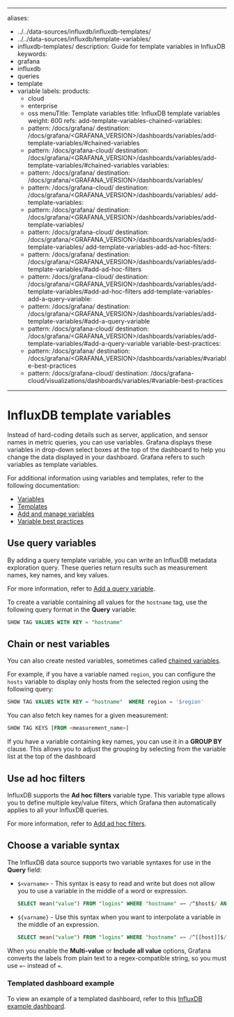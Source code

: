 -----

aliases:

- ../../data-sources/influxdb/influxdb-templates/
- ../../data-sources/influxdb/template-variables/
- influxdb-templates/
  description: Guide for template variables in InfluxDB
  keywords:
- grafana
- influxdb
- queries
- template
- variable
  labels:
  products:
  - cloud
  - enterprise
  - oss
    menuTitle: Template variables
    title: InfluxDB template variables
    weight: 600
    refs:
    add-template-variables-chained-variables:
  - pattern: /docs/grafana/
    destination: /docs/grafana/\<GRAFANA\_VERSION\>/dashboards/variables/add-template-variables/\#chained-variables
  - pattern: /docs/grafana-cloud/
    destination: /docs/grafana/\<GRAFANA\_VERSION\>/dashboards/variables/add-template-variables/\#chained-variables
    variables:
  - pattern: /docs/grafana/
    destination: /docs/grafana/\<GRAFANA\_VERSION\>/dashboards/variables/
  - pattern: /docs/grafana-cloud/
    destination: /docs/grafana/\<GRAFANA\_VERSION\>/dashboards/variables/
    add-template-variables:
  - pattern: /docs/grafana/
    destination: /docs/grafana/\<GRAFANA\_VERSION\>/dashboards/variables/add-template-variables/
  - pattern: /docs/grafana-cloud/
    destination: /docs/grafana/\<GRAFANA\_VERSION\>/dashboards/variables/add-template-variables/
    add-template-variables-add-ad-hoc-filters:
  - pattern: /docs/grafana/
    destination: /docs/grafana/\<GRAFANA\_VERSION\>/dashboards/variables/add-template-variables/\#add-ad-hoc-filters
  - pattern: /docs/grafana-cloud/
    destination: /docs/grafana/\<GRAFANA\_VERSION\>/dashboards/variables/add-template-variables/\#add-ad-hoc-filters
    add-template-variables-add-a-query-variable:
  - pattern: /docs/grafana/
    destination: /docs/grafana/\<GRAFANA\_VERSION\>/dashboards/variables/add-template-variables/\#add-a-query-variable
  - pattern: /docs/grafana-cloud/
    destination: /docs/grafana/\<GRAFANA\_VERSION\>/dashboards/variables/add-template-variables/\#add-a-query-variable
    variable-best-practices:
  - pattern: /docs/grafana/
    destination: /docs/grafana/\<GRAFANA\_VERSION\>/dashboards/variables/\#variable-best-practices
  - pattern: /docs/grafana-cloud/
    destination: /docs/grafana-cloud/visualizations/dashboards/variables/\#variable-best-practices

-----

# InfluxDB template variables

Instead of hard-coding details such as server, application, and sensor names in metric queries, you can use variables. Grafana displays these variables in drop-down select boxes at the top of the dashboard to help you change the data displayed in your dashboard. Grafana refers to such variables as template variables.

For additional information using variables and templates, refer to the following documentation:

- [Variables](ref:variables)
- [Templates](ref:variables)
- [Add and manage variables](ref:add-template-variables)
- [Variable best practices](ref:variable-best-practices)

## Use query variables

By adding a query template variable, you can write an InfluxDB metadata exploration query. These queries return results such as measurement names, key names, and key values.

For more information, refer to [Add a query variable](ref:add-template-variables-add-a-query-variable).

To create a variable containing all values for the `hostname` tag, use the following query format in the **Query** variable:

``` sql
SHOW TAG VALUES WITH KEY = "hostname"
```

## Chain or nest variables

You can also create nested variables, sometimes called [chained variables](ref:add-template-variables-chained-variables).

For example, if you have a variable named `region`, you can configure the `hosts` variable to display only hosts from the selected region using the following query:

``` sql
SHOW TAG VALUES WITH KEY = "hostname"  WHERE region = '$region'
```

You can also fetch key names for a given measurement:

``` sql
SHOW TAG KEYS [FROM <measurement_name>]
```

If you have a variable containing key names, you can use it in a **GROUP BY** clause. This allows you to adjust the grouping by selecting from the variable list at the top of the dashboard

## Use ad hoc filters

InfluxDB supports the **Ad hoc filters** variable type. This variable type allows you to define multiple key/value filters, which Grafana then automatically applies to all your InfluxDB queries.

For more information, refer to [Add ad hoc filters](ref:add-template-variables-add-ad-hoc-filters).

## Choose a variable syntax

The InfluxDB data source supports two variable syntaxes for use in the **Query** field:

- `$<varname>` - This syntax is easy to read and write but does not allow you to use a variable in the middle of a word or expression.
  
  ``` sql
  SELECT mean("value") FROM "logins" WHERE "hostname" =~ /^$host$/ AND $timeFilter GROUP BY time($__interval), "hostname"
  ```

- `${varname}` - Use this syntax when you want to interpolate a variable in the middle of an expression.
  
  ``` sql
  SELECT mean("value") FROM "logins" WHERE "hostname" =~ /^[[host]]$/ AND $timeFilter GROUP BY time($__interval), "hostname"
  ```

When you enable the **Multi-value** or **Include all value** options, Grafana converts the labels from plain text to a regex-compatible string, so you must use `=~` instead of `=`.

### Templated dashboard example

To view an example of a templated dashboard, refer to this [InfluxDB example dashboard](https://play.grafana.org/d/f62a0410-5abb-4dd8-9dfc-caddfc3e2ffd/eccb2445-b0a2-5e83-8e0f-6d5ea53ad575).
